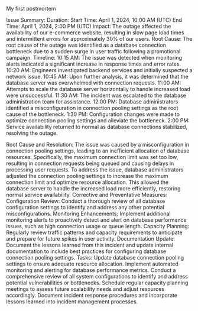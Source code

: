 My first postmortem


Issue Summary:
Duration:
Start Time: April 1, 2024, 10:00 AM (UTC)
End Time: April 1, 2024, 2:00 PM (UTC)
Impact:
The outage affected the availability of our e-commerce website, resulting in slow page load times and intermittent errors for approximately 30% of our users.
Root Cause:
The root cause of the outage was identified as a database connection bottleneck due to a sudden surge in user traffic following a promotional campaign.
Timeline:
10:15 AM: The issue was detected when monitoring alerts indicated a significant increase in response times and error rates.
10:20 AM: Engineers investigated backend services and initially suspected a network issue.
10:45 AM: Upon further analysis, it was determined that the database server was overwhelmed with connection requests.
11:00 AM: Attempts to scale the database server horizontally to handle increased load were unsuccessful.
11:30 AM: The incident was escalated to the database administration team for assistance.
12:00 PM: Database administrators identified a misconfiguration in connection pooling settings as the root cause of the bottleneck.
1:30 PM: Configuration changes were made to optimize connection pooling settings and alleviate the bottleneck.
2:00 PM: Service availability returned to normal as database connections stabilized, resolving the outage.


Root Cause and Resolution:
The issue was caused by a misconfiguration in connection pooling settings, leading to an inefficient allocation of database resources. Specifically, the maximum connection limit was set too low, resulting in connection requests being queued and causing delays in processing user requests.
To address the issue, database administrators adjusted the connection pooling settings to increase the maximum connection limit and optimize resource allocation. This allowed the database server to handle the increased load more efficiently, restoring normal service availability.
Corrective and Preventative Measures:
Configuration Review: Conduct a thorough review of all database configuration settings to identify and address any other potential misconfigurations.
Monitoring Enhancements: Implement additional monitoring alerts to proactively detect and alert on database performance issues, such as high connection usage or queue length.
Capacity Planning: Regularly review traffic patterns and capacity requirements to anticipate and prepare for future spikes in user activity.
Documentation Update: Document the lessons learned from this incident and update internal documentation to include best practices for configuring database connection pooling settings.
Tasks:
Update database connection pooling settings to ensure adequate resource allocation.
Implement automated monitoring and alerting for database performance metrics.
Conduct a comprehensive review of all system configurations to identify and address potential vulnerabilities or bottlenecks.
Schedule regular capacity planning meetings to assess future scalability needs and adjust resources accordingly.
Document incident response procedures and incorporate lessons learned into incident management processes.

